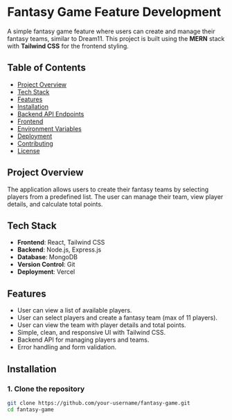 # Fantasy Game Feature Development

A simple fantasy game feature where users can create and manage their fantasy teams, similar to Dream11. This project is built using the **MERN** stack with **Tailwind CSS** for the frontend styling.

## Table of Contents

- [Project Overview](#project-overview)
- [Tech Stack](#tech-stack)
- [Features](#features)
- [Installation](#installation)
- [Backend API Endpoints](#backend-api-endpoints)
- [Frontend](#frontend)
- [Environment Variables](#environment-variables)
- [Deployment](#deployment)
- [Contributing](#contributing)
- [License](#license)

## Project Overview

The application allows users to create their fantasy teams by selecting players from a predefined list. The user can manage their team, view player details, and calculate total points.

## Tech Stack

- **Frontend**: React, Tailwind CSS
- **Backend**: Node.js, Express.js
- **Database**: MongoDB
- **Version Control**: Git
- **Deployment**: Vercel

## Features

- User can view a list of available players.
- User can select players and create a fantasy team (max of 11 players).
- User can view the team with player details and total points.
- Simple, clean, and responsive UI with Tailwind CSS.
- Backend API for managing players and teams.
- Error handling and form validation.

## Installation

### 1. Clone the repository

```bash
git clone https://github.com/your-username/fantasy-game.git
cd fantasy-game


